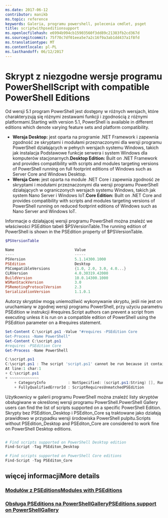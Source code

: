 ```yaml
---
ms.date: 2017-06-12
contributor: manikb
ms.topic: reference
keywords: Galeria, programu powershell, polecenia cmdlet, psget
title: scriptwithpseditionsupport
ms.openlocfilehash: e6994b994cb15903560f3dd89c21383fb2cd367d
ms.sourcegitcommit: 75f70c7df01eea5e7a2c16f9a3ab1dd437a1f8fd
ms.translationtype: MT
ms.contentlocale: pl-PL
ms.lasthandoff: 06/12/2017
---
```

# <a name="script-with-compatible-powershell-editions"></a><span data-ttu-id="861e4-103">Skrypt z niezgodne wersje programu PowerShell</span><span class="sxs-lookup"><span data-stu-id="861e4-103">Script with compatible PowerShell Editions</span></span>
<span data-ttu-id="861e4-104">Od wersji 5.1 program PowerShell jest dostępny w różnych wersjach, które charakteryzują się różnymi zestawami funkcji i zgodnością z różnymi platformami.</span><span class="sxs-lookup"><span data-stu-id="861e4-104">Starting with version 5.1, PowerShell is available in different editions which denote varying feature sets and platform compatibility.</span></span>

- <span data-ttu-id="861e4-105">**Wersja Desktop:** jest oparta na programie .NET Framework i zapewnia zgodność ze skryptami i modułami przeznaczonymi dla wersji programu PowerShell działających w pełnych wersjach systemu Windows, takich jak instalacja Podstawowe funkcje serwera i system Windows dla komputerów stacjonarnych.</span><span class="sxs-lookup"><span data-stu-id="861e4-105">**Desktop Edition:** Built on .NET Framework and provides compatibility with scripts and modules targeting versions of PowerShell running on full footprint editions of Windows such as Server Core and Windows Desktop.</span></span>
- <span data-ttu-id="861e4-106">**Wersja Core:** jest oparta na module .NET Core i zapewnia zgodność ze skryptami i modułami przeznaczonymi dla wersji programu PowerShell działających w ograniczonych wersjach systemu Windows, takich jak system Nano Server i Windows IoT.</span><span class="sxs-lookup"><span data-stu-id="861e4-106">**Core Edition:** Built on .NET Core and provides compatibility with scripts and modules targeting versions of PowerShell running on reduced footprint editions of Windows such as Nano Server and Windows IoT.</span></span>

<span data-ttu-id="861e4-107">Informacje o działającej wersji programu PowerShell można znaleźć we właściwości PSEdition tabeli $PSVersionTable.</span><span class="sxs-lookup"><span data-stu-id="861e4-107">The running edition of PowerShell is shown in the PSEdition property of $PSVersionTable.</span></span>
```powershell
$PSVersionTable

Name                           Value
----                           -----
PSVersion                      5.1.14300.1000
PSEdition                      Desktop
PSCompatibleVersions           {1.0, 2.0, 3.0, 4.0...}
CLRVersion                     4.0.30319.42000
BuildVersion                   10.0.14300.1000
WSManStackVersion              3.0
PSRemotingProtocolVersion      2.3
SerializationVersion           1.1.0.1
```

<span data-ttu-id="861e4-108">Autorzy skryptów mogą uniemożliwić wykonywanie skryptu, jeśli nie jest on uruchamiany w zgodnej wersji programu PowerShell, przy użyciu parametru PSEdition w instrukcji #requires.</span><span class="sxs-lookup"><span data-stu-id="861e4-108">Script authors can prevent a script from executing unless it is run on a compatible edition of PowerShell using the PSEdition parameter on a #requires statement.</span></span>
```powershell
Set-Content C:\script.ps1 -Value "#requires -PSEdition Core
Get-Process -Name PowerShell"
Get-Content C:\script.ps1
#requires -PSEdition Core
Get-Process -Name PowerShell

C:\script.ps1
C:\script.ps1 : The script 'script.ps1' cannot be run because it contained a "#requires" statement for PowerShell Core edition. The edition of PowerShell that is required by the script does not match the currently running PowerShell Desktop edition.
At line:1 char:1
+ C:\script.ps1
+ ~~~~~~~~~~~~~
    + CategoryInfo          : NotSpecified: (script.ps1:String) [], RuntimeException
    + FullyQualifiedErrorId : ScriptRequiresUnmatchedPSEdition
```

<span data-ttu-id="861e4-109">Użytkownicy w galerii programu PowerShell można znaleźć listy skryptów obsługiwane w określonej wersji programu PowerShell.</span><span class="sxs-lookup"><span data-stu-id="861e4-109">PowerShell Gallery users can find the list of scripts supported on a specific PowerShell Edition.</span></span>
<span data-ttu-id="861e4-110">Skrypty bez PSEdition_Desktop i PSEditon_Core są traktowane jako działają prawidłowo w przypadku wersji środowiska PowerShell pulpitu.</span><span class="sxs-lookup"><span data-stu-id="861e4-110">Scripts without PSEdition_Desktop and PSEditon_Core are considered to work fine on PowerShell Desktop editions.</span></span>

```powershell

# Find scripts supported on PowerShell Desktop edition
Find-Script -Tag PSEditon_Desktop

# Find scripts supported on PowerShell Core editions
Find-Script -Tag PSEditon_Core

```

## <a name="more-details"></a><span data-ttu-id="861e4-111">więcej informacji</span><span class="sxs-lookup"><span data-stu-id="861e4-111">More details</span></span>
### <a name="modules-with-pseditionsmodulemodulewithpseditionsupportmd"></a>[<span data-ttu-id="861e4-112">Modułów z PSEditions</span><span class="sxs-lookup"><span data-stu-id="861e4-112">Modules with PSEditions</span></span>](../module/modulewithpseditionsupport.md)
### <a name="pseditions-support-on-powershellgallerypsgallerypsgallerypseditionsmd"></a>[<span data-ttu-id="861e4-113">Obsługa PSEditions na PowerShellGallery</span><span class="sxs-lookup"><span data-stu-id="861e4-113">PSEditions support on PowerShellGallery</span></span>](../../psgallery/psgallery_pseditions.md)

